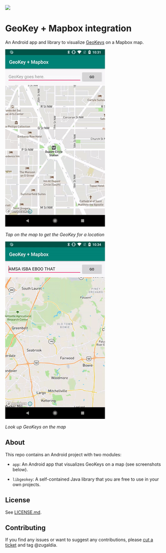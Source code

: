![](https://codebuild.us-east-1.amazonaws.com/badges?uuid=eyJlbmNyeXB0ZWREYXRhIjoiV2JWL1NFNVRzR2tDYTVFbUFXSjdXbWJFRncvWCs3cDN0RDFRVFdKME1STjU1VkVHdTZpUVRrZE1rZmZYZmlyOGZEdWU0VWR6MTJGYzA4MnZDV1JHUnZZPSIsIml2UGFyYW1ldGVyU3BlYyI6IkxOSkRIOSs3Vm1hMWdPUGUiLCJtYXRlcmlhbFNldFNlcmlhbCI6MX0%3D&branch=master)

# GeoKey + Mapbox integration

An Android app and library to visualize [GeoKeys](https://geokey.xyz) on a Mapbox map.

![](/assets/device-2019-01-23-223206.gif)

_Tap on the map to get the GeoKey for a location_

![](/assets/device-2019-01-23-223403.gif)

_Look up GeoKeys on the map_

## About

This repo contains an Android project with two modules:

- `app`: An Android app that visualizes GeoKeys on a map (see screenshots below).

- `libgeokey`: A self-contained Java library that you are free to use in your own projects.

## License

See [LICENSE.md](/LICENSE.md).

## Contributing

If you find any issues or want to suggest any contributions, please [cut a ticket](https://github.com/zugaldia/geokey-mapbox/issues) and tag @zugaldia.
